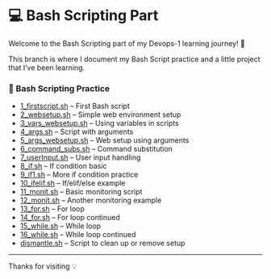 # 💻 Bash Scripting Part

Welcome to the Bash Scripting part of my Devops-1 learning journey! 🚀

This branch is where I document my Bash Script practice and a little project that I’ve been learning.

### 🔧 Bash Scripting Practice

- [1_firstscript.sh](./Remote_host/1_firstscript.sh) – First Bash script  
- [2_websetup.sh](./Remote_host/2_websetup.sh) – Simple web environment setup  
- [3_vars_websetup.sh](./Remote_host/3_vars_websetup.sh) – Using variables in scripts  
- [4_args.sh](./Remote_host/4_args.sh) – Script with arguments  
- [5_args_websetup.sh](./Remote_host/5_args_websetup.sh) – Web setup using arguments  
- [6_command_subs.sh](./Remote_host/6_command_subs.sh) – Command substitution  
- [7_userInput.sh](./Remote_host/7_userInput.sh) – User input handling  
- [8_if.sh](./Remote_host/8_if.sh) – If condition basic  
- [9_if1.sh](./Remote_host/9_if1.sh) – More if condition practice  
- [10_ifelif.sh](./Remote_host/10_ifelif.sh) – If/elif/else example  
- [11_monit.sh](./Remote_host/11_monit.sh) – Basic monitoring script  
- [12_monit.sh](./Remote_host/12_monit.sh) – Another monitoring example  
- [13_for.sh](./Remote_host/13_for.sh) – For loop  
- [14_for.sh](./Remote_host/14_for.sh) – For loop continued  
- [15_while.sh](./Remote_host/15_while.sh) – While loop  
- [16_while.sh](./Remote_host/16_while.sh) – While loop continued  
- [dismantle.sh](./Remote_host/dismantle.sh) – Script to clean up or remove setup
---
Thanks for visiting 💡
